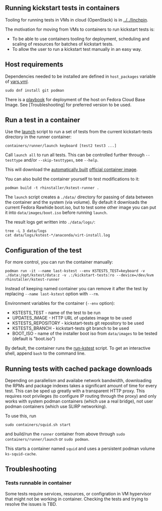 Running kickstart tests in containers
-------------------------------------

Tooling for running tests in VMs in cloud (OpenStack) is in [../../linchpin](../../linchpin).

The motivation for moving from VMs to containers to run kickstart tests is:
* To be able to use containers tooling for deployment, scheduling and scaling of resources for batches of kickstart tests.
* To allow the user to run a kickstart test manually in an easy way.


Host requirements
-----------------

Dependencies needed to be installed are defined in `host_packages` variable of [vars.yml](vars.yml).
```
sudo dnf install git podman
```

There is a [playbook](runner-host.yml) for deployment of the host on Fedora Cloud Base Image. See [Troubleshooting] for preferred version to be used.

Run a test in a container
-------------------------
Use the [launch](./launch) script to run a set of tests from the current kickstart-tests directory in the runner container:
```
containers/runner/launch keyboard [test2 test3 ...]
```

Call `launch all` to run all tests. This can be controlled further through `--testtype` and/or `--skip-testtypes`, see `--help`.

This will download the [automatically built](.github/workflows/container-autoupdate.yml) [official container image](https://quay.io/repository/rhinstaller/kstest-runner).

You can also build the container yourself to test modifications to it:
```
podman build -t rhinstaller/kstest-runner .
```

The `launch` script creates a `./data/` directory for passing of data between the container and the system (via volume). By default it downloads the current Fedora Rawhide boot.iso, but to test some other image you can put it into `data/images/boot.iso` before running `launch`.

The result logs get written into `./data/logs/`:
```
tree -L 3 data/logs
cat data/logs/kstest-*/anaconda/virt-install.log
```

Configuration of the test
-------------------------
For more control, you can run the container manually:
```
podman run -it --name last-kstest --env KSTESTS_TEST=keyboard -v ./data:/opt/kstest/data:z -v .:/kickstart-tests:ro --device=/dev/kvm rhinstaller/kstest-runner
```

Instead of keeping named container you can remove it after the test by replacing `--name last-kstest` option with `--rm`.

Environment variables for the container (`--env` option):
* KSTESTS_TEST - name of the test to be run
* UPDATES_IMAGE - HTTP URL of updates image to be used
* KSTESTS_REPOSITORY - kickstart-tests git repository to be used
* KSTESTS_BRANCH - kickstart-tests git branch to be used
* BOOT_ISO - name of the installer boot iso from `data/images` to be tested (default is "boot.iso")

By default, the container runs the [run-kstest](./run-kstest) script. To get an interactive shell, append `bash` to the command line.

Running tests with cached package downloads
-------------------------------------------

Depending on parallelism and availabe network bandwidth, downloading the RPMs
and package indexes takes a significant amount of time for every test. This can
be sped up greatly with a transparent HTTP proxy. This requires root privileges
(to configure IP routing through the proxy) and only works with system podman
containers (which use a real bridge), not user podman containers (which use
SLIRP networking).

To use this, run

    sudo containers/squid.sh start

and build/run the `runner` container from above through `sudo containers/runner/launch` or `sudo podman`.

This starts a container named `squid` and uses a persistent podman volume
`ks-squid-cache`.

Troubleshooting
---------------

### Tests runnable in container
Some tests require services, resources, or configration in VM hypervisor that might not be working in container. Checking the tests and trying to resolve the issues is TBD.
